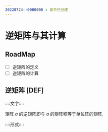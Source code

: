 ```yaml
---
20220724--0000000 : 章节已创建
---
```

# 逆矩阵与其计算

## RoadMap

- [ ] 逆矩阵的定义
- [ ] 逆矩阵的计算

## 逆矩阵 [DEF]

::::文字::::

矩阵 $a$ 的逆矩阵即与 $a$ 的矩阵积等于单位阵的矩阵. 

::::形式::::

